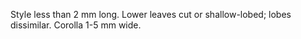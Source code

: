 Style less than 2 mm long. Lower leaves cut or shallow-lobed; lobes dissimilar. Corolla 1-5 mm wide.
